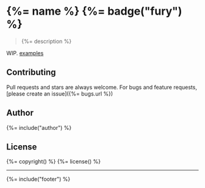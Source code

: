 # {%= name %} {%= badge("fury") %}

> {%= description %}

WIP. [examples](./examples)

## Contributing
Pull requests and stars are always welcome. For bugs and feature requests, [please create an issue]({%= bugs.url %})

## Author
{%= include("author") %}

## License
{%= copyright() %}
{%= license() %}

***

{%= include("footer") %}